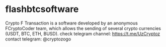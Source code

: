 # flashbtcsoftware
Crypto F Transaction is a software developed by an anonymous FCryptoCoder team, which allows the sending of several crypto currencies (USDT, BTC, ETH, BUSD).   check telegram channel: https://t.me/UzCryptoz contact telegram: @cryptozogo
